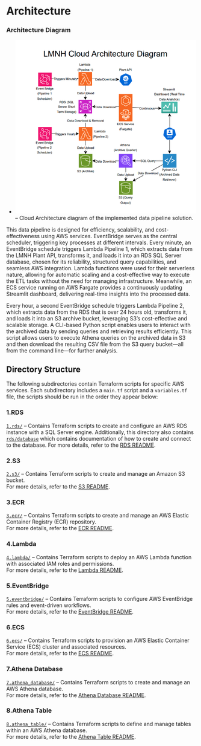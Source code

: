 # Architecture

### Architecture Diagram  
- ![Architecture-diagram](Architecture-diagram.png) – Cloud Architecture diagram of the implemented data pipeline solution.  

This data pipeline is designed for efficiency, scalability, and cost-effectiveness using AWS services. EventBridge serves as the central scheduler, triggering key processes at different intervals. Every minute, an EventBridge schedule triggers Lambda Pipeline 1, which extracts data from the LMNH Plant API, transforms it, and loads it into an RDS SQL Server database, chosen for its reliability, structured query capabilities, and seamless AWS integration. Lambda functions were used for their serverless nature, allowing for automatic scaling and a cost-effective way to execute the ETL tasks without the need for managing infrastructure. Meanwhile, an ECS service running on AWS Fargate provides a continuously updating Streamlit dashboard, delivering real-time insights into the processed data.

Every hour, a second EventBridge schedule triggers Lambda Pipeline 2, which extracts data from the RDS that is over 24 hours old, transforms it, and loads it into an S3 archive bucket, leveraging S3’s cost-effective and scalable storage. A CLI-based Python script enables users to interact with the archived data by sending queries and retrieving results efficiently. This script allows users to execute Athena queries on the archived data in S3 and then download the resulting CSV file from the S3 query bucket—all from the command line—for further analysis.

## Directory Structure

The following subdirectories contain Terraform scripts for specific AWS services. Each subdirectory includes a `main.tf` script and a `variables.tf` file, the scripts should be run in the order they appear below:

### **1.RDS**  
[`1.rds/`](1.rds/) – Contains Terraform scripts to create and configure an AWS RDS instance with a SQL Server engine. Additionally, this directory also contains [`rds/database`](1.rds/database) which contains documentation of how to create and connect to the database.
For more details, refer to the [RDS README](1.rds/README.md).

### **2.S3**  
[`2.s3/`](2.s3/) – Contains Terraform scripts to create and manage an Amazon S3 bucket.  
For more details, refer to the [S3 README](2.s3/README.md).

### **3.ECR**  
[`3.ecr/`](3.ecr/) – Contains Terraform scripts to create and manage an AWS Elastic Container Registry (ECR) repository.  
For more details, refer to the [ECR README](3.ecr/README.md).

### **4.Lambda**  
[`4.lambda/`](4.lambda/) – Contains Terraform scripts to deploy an AWS Lambda function with associated IAM roles and permissions.  
For more details, refer to the [Lambda README](4.lambda/README.md).

### **5.EventBridge**  
[`5.eventbridge/`](5.eventbridge/) – Contains Terraform scripts to configure AWS EventBridge rules and event-driven workflows.  
For more details, refer to the [EventBridge README](5.eventbridge/README.md).

### **6.ECS**  
[`6.ecs/`](6.ecs/) – Contains Terraform scripts to provision an AWS Elastic Container Service (ECS) cluster and associated resources.  
For more details, refer to the [ECS README](6.ecs/README.md).

### **7.Athena Database**  
[`7.athena_database/`](7.athena_database/) – Contains Terraform scripts to create and manage an AWS Athena database.  
For more details, refer to the [Athena Database README](7.athena_database/README.md).  

### **8.Athena Table**  
[`8.athena_table/`](8.athena_table/) – Contains Terraform scripts to define and manage tables within an AWS Athena database.  
For more details, refer to the [Athena Table README](8.athena_table/README.md).
